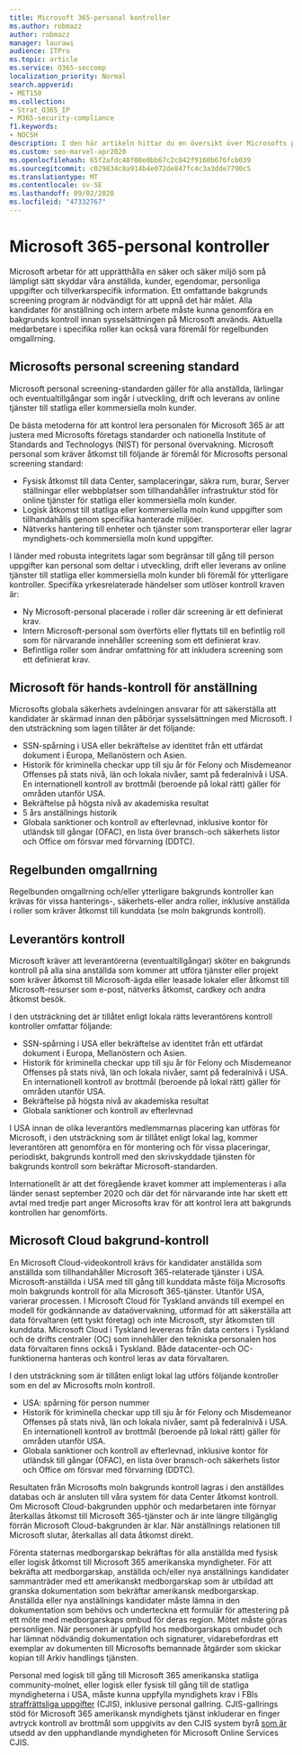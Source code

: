 ```yaml
---
title: Microsoft 365-personal kontroller
ms.author: robmazz
author: robmazz
manager: laurawi
audience: ITPro
ms.topic: article
ms.service: O365-seccomp
localization_priority: Normal
search.appverid:
- MET150
ms.collection:
- Strat_O365_IP
- M365-security-compliance
f1.keywords:
- NOCSH
description: I den här artikeln hittar du en översikt över Microsofts personal kontroll rutiner för Microsoft 365.
ms.custom: seo-marvel-apr2020
ms.openlocfilehash: 65f2afdc48f08e0bb67c2c842f9160b676fcb039
ms.sourcegitcommit: c029834c8a914b4e072de847fc4c3a3dde7790c5
ms.translationtype: MT
ms.contentlocale: sv-SE
ms.lasthandoff: 09/02/2020
ms.locfileid: "47332767"
---
```

# <a name="microsoft-365-personnel-controls"></a>Microsoft 365-personal kontroller

Microsoft arbetar för att upprätthålla en säker och säker miljö som på lämpligt sätt skyddar våra anställda, kunder, egendomar, personliga uppgifter och tillverkarspecifik information. Ett omfattande bakgrunds screening program är nödvändigt för att uppnå det här målet. Alla kandidater för anställning och intern arbete måste kunna genomföra en bakgrunds kontroll innan sysselsättningen på Microsoft används. Aktuella medarbetare i specifika roller kan också vara föremål för regelbunden omgallrning.

## <a name="the-microsoft-personnel-screening-standard"></a>Microsofts personal screening standard

Microsoft personal screening-standarden gäller för alla anställda, lärlingar och eventualtillgångar som ingår i utveckling, drift och leverans av online tjänster till statliga eller kommersiella moln kunder.

De bästa metoderna för att kontrol lera personalen för Microsoft 365 är att justera med Microsofts företags standarder och nationella Institute of Standards and Technologys (NIST) för personal övervakning. Microsoft personal som kräver åtkomst till följande är föremål för Microsofts personal screening standard:

- Fysisk åtkomst till data Center, samplaceringar, säkra rum, burar, Server ställningar eller webbplatser som tillhandahåller infrastruktur stöd för online tjänster för statliga eller kommersiella moln kunder.
- Logisk åtkomst till statliga eller kommersiella moln kund uppgifter som tillhandahålls genom specifika hanterade miljöer.
- Nätverks hantering till enheter och tjänster som transporterar eller lagrar myndighets-och kommersiella moln kund uppgifter.

I länder med robusta integritets lagar som begränsar till gång till person uppgifter kan personal som deltar i utveckling, drift eller leverans av online tjänster till statliga eller kommersiella moln kunder bli föremål för ytterligare kontroller. Specifika yrkesrelaterade händelser som utlöser kontroll kraven är:

- Ny Microsoft-personal placerade i roller där screening är ett definierat krav.
- Intern Microsoft-personal som överförts eller flyttats till en befintlig roll som för närvarande innehåller screening som ett definierat krav.
- Befintliga roller som ändrar omfattning för att inkludera screening som ett definierat krav.

## <a name="microsoft-pre-employment-screening"></a>Microsoft för hands-kontroll för anställning

Microsofts globala säkerhets avdelningen ansvarar för att säkerställa att kandidater är skärmad innan den påbörjar sysselsättningen med Microsoft.
I den utsträckning som lagen tillåter är det följande:

- SSN-spårning i USA eller bekräftelse av identitet från ett utfärdat dokument i Europa, Mellanöstern och Asien.
- Historik för kriminella checkar upp till sju år för Felony och Misdemeanor Offenses på stats nivå, län och lokala nivåer, samt på federalnivå i USA. En internationell kontroll av brottmål (beroende på lokal rätt) gäller för områden utanför USA.
- Bekräftelse på högsta nivå av akademiska resultat
- 5 års anställnings historik
- Globala sanktioner och kontroll av efterlevnad, inklusive kontor för utländsk till gångar (OFAC), en lista över bransch-och säkerhets listor och Office om försvar med förvarning (DDTC).

## <a name="periodic-re-screening"></a>Regelbunden omgallrning

Regelbunden omgallrning och/eller ytterligare bakgrunds kontroller kan krävas för vissa hanterings-, säkerhets-eller andra roller, inklusive anställda i roller som kräver åtkomst till kunddata (se moln bakgrunds kontroll).

## <a name="supplier-screening"></a>Leverantörs kontroll

Microsoft kräver att leverantörerna (eventualtillgångar) sköter en bakgrunds kontroll på alla sina anställda som kommer att utföra tjänster eller projekt som kräver åtkomst till Microsoft-ägda eller leasade lokaler eller åtkomst till Microsoft-resurser som e-post, nätverks åtkomst, cardkey och andra åtkomst besök.

I den utsträckning det är tillåtet enligt lokala rätts leverantörens kontroll kontroller omfattar följande:

- SSN-spårning i USA eller bekräftelse av identitet från ett utfärdat dokument i Europa, Mellanöstern och Asien.
- Historik för kriminella checkar upp till sju år för Felony och Misdemeanor Offenses på stats nivå, län och lokala nivåer, samt på federalnivå i USA. En internationell kontroll av brottmål (beroende på lokal rätt) gäller för områden utanför USA.
- Bekräftelse på högsta nivå av akademiska resultat
- Globala sanktioner och kontroll av efterlevnad

I USA innan de olika leverantörs medlemmarnas placering kan utföras för Microsoft, i den utsträckning som är tillåtet enligt lokal lag, kommer leverantören att genomföra en för montering och för vissa placeringar, periodiskt, bakgrunds kontroll med den skrivskyddade tjänsten för bakgrunds kontroll som bekräftar Microsoft-standarden. 

Internationellt är att det föregående kravet kommer att implementeras i alla länder senast september 2020 och där det för närvarande inte har skett ett avtal med tredje part anger Microsofts krav för att kontrol lera att bakgrunds kontrollen har genomförts.

## <a name="microsoft-cloud-background-check"></a>Microsoft Cloud bakgrund-kontroll

En Microsoft Cloud-videokontroll krävs för kandidater anställda som anställda som tillhandahåller Microsoft 365-relaterade tjänster i USA. Microsoft-anställda i USA med till gång till kunddata måste följa Microsofts moln bakgrunds kontroll för alla Microsoft 365-tjänster. Utanför USA, varierar processen. I Microsoft Cloud för Tyskland används till exempel en modell för godkännande av dataövervakning, utformad för att säkerställa att data förvaltaren (ett tyskt företag) och inte Microsoft, styr åtkomsten till kunddata. Microsoft Cloud i Tyskland levereras från data centers i Tyskland och de drifts centraler (OC) som innehåller den tekniska personalen hos data förvaltaren finns också i Tyskland. Både datacenter-och OC-funktionerna hanteras och kontrol leras av data förvaltaren.

I den utsträckning som är tillåten enligt lokal lag utförs följande kontroller som en del av Microsofts moln kontroll.

- USA: spårning för person nummer
- Historik för kriminella checkar upp till sju år för Felony och Misdemeanor Offenses på stats nivå, län och lokala nivåer, samt på federalnivå i USA. En internationell kontroll av brottmål (beroende på lokal rätt) gäller för områden utanför USA.
- Globala sanktioner och kontroll av efterlevnad, inklusive kontor för utländsk till gångar (OFAC), en lista över bransch-och säkerhets listor och Office om försvar med förvarning (DDTC).

Resultaten från Microsofts moln bakgrunds kontroll lagras i den anställdes databas och är ansluten till våra system för data Center åtkomst kontroll. Om Microsoft Cloud-bakgrunden upphör och medarbetaren inte förnyar återkallas åtkomst till Microsoft 365-tjänster och är inte längre tillgänglig förrän Microsoft Cloud-bakgrunden är klar. När anställnings relationen till Microsoft slutar, återkallas all data åtkomst direkt.

Förenta staternas medborgarskap bekräftas för alla anställda med fysisk eller logisk åtkomst till Microsoft 365 amerikanska myndigheter. För att bekräfta att medborgarskap, anställda och/eller nya anställnings kandidater sammanträder med ett amerikanskt medborgarskap som är utbildad att granska dokumentation som bekräftar amerikansk medborgarskap. Anställda eller nya anställnings kandidater måste lämna in den dokumentation som behövs och underteckna ett formulär för attestering på ett möte med medborgarskaps ombud för deras region. Mötet måste göras personligen. När personen är uppfylld hos medborgarskaps ombudet och har lämnat nödvändig dokumentation och signaturer, vidarebefordras ett exemplar av dokumenten till Microsofts bemannade åtgärder som skickar kopian till Arkiv handlings tjänsten.

Personal med logisk till gång till Microsoft 365 amerikanska statliga community-molnet, eller logisk eller fysisk till gång till de statliga myndigheterna i USA, måste kunna uppfylla myndighets krav i FBIs [straffrättsliga uppgifter](https://www.fbi.gov/services/cjis) (CJIS), inklusive personal gallring. CJIS-gallrings stöd för Microsoft 365 amerikansk myndighets tjänst inkluderar en finger avtryck kontroll av brottmål som uppgivits av den CJIS system byrå [som är](https://blogs.office.com/2013/10/23/california-and-microsoft-sign-cjis-security-policy-agreement/) utsedd av den upphandlande myndigheten för Microsoft Online Services CJIS.
